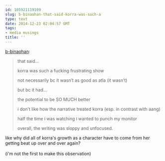 ```yaml
---
id: 105921119109
slug: b-binaohan-that-said-korra-was-such-a
type: text
date: 2014-12-23 02:04:57 GMT
tags:
- media musings
title: ''
---
```

<p><a href="http://xd.binaohan.org/post/105920626814/that-said-korra-was-such-a-fucking-frustrating" class="tumblr_blog">b-binaohan</a>:</p>

<blockquote><p>that said…</p>

<p>korra was such a fucking frustrating show</p>

<p>not necessarily bc it wasn’t as good as atla (it wasn’t)</p>

<p>but bc it had…</p>

<p>the potential to be SO MUCH better</p>

<p>i don’t like how the narrative treated korra (esp. in contrast with aang)</p>

<p>half the time i was watching i wanted to punch my monitor</p>

<p>overall, the writing was sloppy and unfocused.</p></blockquote>

<p>like why did all of korra's growth as a character have to come from her getting beat up over and over again?<br/><br/>(i'm not the first to make this observation)</p>